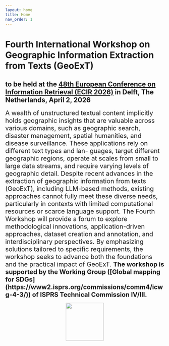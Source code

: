 ```yaml
---
layout: home
title: Home
nav_order: 1
---
```


<style>
  /* Hide the page title on this page only (Minima) */
  .page-heading { display: none; }
  /* (If your layout renders h1 as .post-title, cover that too) */
  .post-title { display: none; }
</style>

# Fourth International Workshop on Geographic Information Extraction from Texts (GeoExT)

## to be held at the [48th European Conference on Information Retrieval (ECIR 2026)](https://ecir2026.eu/) in Delft, The Netherlands, April 2, 2026
<!-- This is an invisible comment in Markdown

<p align="center">
  <img src="{{site.baseurl}}/figure/geoext2025.jpg" alt="GeoExT 2025 banner" width="600">
  <br>
  <span>Third GeoExT workshop in Lucca</span>
</p>
 -->
 
<span style="font-size:20px;"> 
A wealth of unstructured textual content implicitly holds geographic insights that are valuable across various domains, such as
geographic search, disaster management, spatial humanities, and disease surveillance. These applications rely on different text types and lan-
guages, target different geographic regions, operate at scales from small to large data streams, and require varying levels of geographic detail. Despite recent advances in the extraction of geographic information from texts (GeoExT), including LLM-based methods, existing approaches cannot fully meet these diverse needs, particularly in contexts with limited computational resources or scarce language support.
</span>

<span style="font-size:20px;"> 
The Fourth Workshop will provide a forum to explore methodological innovations, application-driven approaches, dataset creation and annotation, and interdisciplinary perspectives. By emphasizing solutions tailored to specific requirements, the workshop seeks to advance both the foundations and the practical impact of GeoExT. </span>

<span style="font-size:20px;"> 
<strong>The workshop is supported by the Working Group ([Global mapping for SDGs](https://www2.isprs.org/commissions/comm4/icwg-4-3/)) of ISPRS Technical Commission IV/III.</strong>
</span>

<p align="center">
  <img src="{{site.baseurl}}/figure/isprs_logo.jpg" width="120">
</p>
